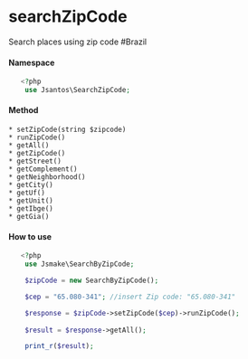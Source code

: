 # searchZipCode
Search places using zip code #Brazil

#### Namespace
```php
   <?php
    use Jsantos\SearchZipCode;
```
#### Method

	* setZipCode(string $zipcode)
	* runZipCode()
	* getAll()
	* getZipCode()
	* getStreet()
	* getComplement()
	* getNeighborhood()
	* getCity()
	* getUf()
	* getUnit()
	* getIbge()
	* getGia()

#### How to use
```php
   <?php
   	use Jsmake\SearchByZipCode;

	$zipCode = new SearchByZipCode();

	$cep = "65.080-341"; //insert Zip code: "65.080-341"

	$response = $zipCode->setZipCode($cep)->runZipCode();
	
	$result = $response->getAll();

	print_r($result);
```
